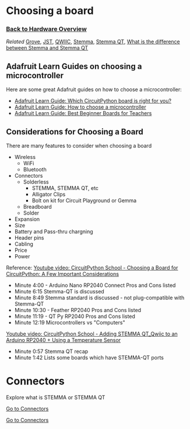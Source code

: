 # Choosing a board

### [Back to Hardware Overview](index.md)

*Related* [Grove](../glossary/connectors.md#grove), [JST](../glossary/connectors.md#jst), [QWIIC](../glossary/connectors.md#qwiic), [Stemma](../glossary/connectors.md#stemma), [Stemma QT](../glossary/connectors.md#stemma-qt), [What is the difference between Stemma and Stemma QT](../glossary/connectors.md#connector-comparison)


## Adafruit Learn Guides on choosing a microcontroller

Here are some great Adafruit guides on how to choose a microcontroller:

- [Adafruit Learn Guide: Which CircuitPython board is right for you?](https://learn.adafruit.com/choose-your-circuitpython-board)
- [Adafruit Learn Guide: How to choose a microcontroller](https://learn.adafruit.com/how-to-choose-a-microcontroller)
- [Adafruit Learn Guide: Best Beginner Boards for Teachers](https://learn.adafruit.com/best-beginner-boards-for-teachers)


## Considerations for Choosing a Board

There are many features to consider when choosing a board

- Wireless 
    - WiFi 
    - Bluetooth
- Connectors 
    - Solderless 
        - STEMMA, STEMMA QT, etc
        - Alligator Clips
        - Bolt on kit for Circuit Playground or Gemma
    - Breadboard
    - Solder 
- Expansion
- Size
- Battery and Pass-thru chargning
- Header pins
- Cabling
- Price 
- Power

Reference: [Youtube video: CircuitPython School - Choosing a Board for CircuitPython: A Few Important Considerations](http://www.youtube.com/watch?v=2dEBAN_bd9o)

- Minute 4:00 - Arduino Nano RP2040 Connect Pros and Cons listed
- Minute 6:15 Stemma-QT is discussed
- Minute 8:49 Stemma standard is discussed - not plug-compatible with Stemma-QT
- Minute 10:30 - Feather RP2040 Pros and Cons listed
- Minute 11:19 - QT Py RP2040 Pros and Cons listed
- Minute 12:19 Microcontrollers vs "Computers"



[Youtube video: CircuitPython School - Adding STEMMA QT_Qwiic to an Arduino RP2040 + Using a Temperature Sensor](http://www.youtube.com/watch?v=IX3VvSU3bCY)

- Minute 0:57  Stemma QT recap
- Minute 1:42  Lists some boards which have STEMMA-QT ports



# Connectors

Explore what is STEMMA or STEMMA QT

[Go to Connectors](../../glossary/connectors)

<div>
<a href="../../glossary/connectors/" class="btn btn-primary" role="button">Go to Connectors</a>
</div>

